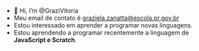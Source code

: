 - 👋 Hi, I’m @GraziVitoria
- Meu email de contato é graziela.zanatta@escola.pr.gov.br 
- Estou interessado em aprender a programar novas linguagens.
- Estou aprendendo a programar recentemente a linguagem de **JavaScript e Scratch**.

